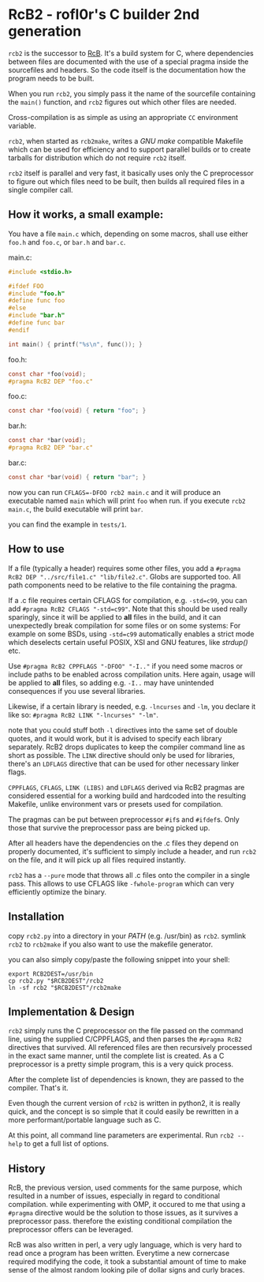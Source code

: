 RcB2 - rofl0r's C builder 2nd generation
========================================

`rcb2` is the successor to [RcB](https://github.com/rofl0r/rcb).
It's a build system for C, where dependencies between files are documented with
the use of a special pragma inside the sourcefiles and headers.
So the code itself is the documentation how the program needs to be built.

When you run `rcb2`, you simply pass it the name of the sourcefile containing
the `main()` function, and `rcb2` figures out which other files are needed.

Cross-compilation is as simple as using an appropriate `CC` environment
variable.

`rcb2`, when started as `rcb2make`, writes a *GNU make* compatible Makefile
which can be used for efficiency and to support parallel builds or to create
tarballs for distribution which do not require `rcb2` itself.

`rcb2` itself is parallel and very fast, it basically uses only the C
preprocessor to figure out which files need to be built, then builds all
required files in a single compiler call.

## How it works, a small example:

You have a file `main.c` which, depending on some macros, shall use either
`foo.h` and `foo.c`, or `bar.h` and `bar.c`.

main.c:
```c
#include <stdio.h>

#ifdef FOO
#include "foo.h"
#define func foo
#else
#include "bar.h"
#define func bar
#endif

int main() { printf("%s\n", func()); }

```

foo.h:
```c
const char *foo(void);
#pragma RcB2 DEP "foo.c"
```

foo.c:
```c
const char *foo(void) { return "foo"; }
```

bar.h:
```c
const char *bar(void);
#pragma RcB2 DEP "bar.c"
```
bar.c:
```c
const char *bar(void) { return "bar"; }
```

now you can run `CFLAGS=-DFOO rcb2 main.c` and it will produce an executable
named `main` which will print `foo` when run.
if you execute `rcb2 main.c`, the build executable will print `bar`.

you can find the example in `tests/1`.

## How to use

If a file (typically a header) requires some other files, you add a
`#pragma RcB2 DEP "../src/file1.c" "lib/file2.c"`. Globs are supported too.
All path components need to be relative to the file containing the pragma.

If a .c file requires certain CFLAGS for compilation, e.g. `-std=c99`, you can
add `#pragma RcB2 CFLAGS "-std=c99"`. Note that this should be used really
sparingly, since it will be applied to **all** files in the build, and it can
unexpectedly break compilation for some files or on some systems:
For example on some BSDs, using `-std=c99` automatically enables a strict mode
which deselects certain useful POSIX, XSI and GNU features, like *strdup()* etc.

Use `#pragma RcB2 CPPFLAGS "-DFOO" "-I.."` if you need some macros or include
paths to be enabled across compilation units.
Here again, usage will be applied to **all** files, so adding e.g. `-I..` may
have unintended consequences if you use several libraries.

Likewise, if a certain library is needed, e.g. `-lncurses` and `-lm`, you
declare it like so: `#pragma RcB2 LINK "-lncurses" "-lm"`.

note that you could stuff both `-l` directives into the same set of double
quotes, and it would work, but it is advised to specify each library separately.
RcB2 drops duplicates to keep the compiler command line as short as possible.
The `LINK` directive should only be used for libraries, there's an `LDFLAGS`
directive that can be used for other necessary linker flags.

`CPPFLAGS`, `CFLAGS`, `LINK (LIBS)` and `LDFLAGS` derived via RcB2 pragmas
are considered essential for a working build and hardcoded into the resulting
Makefile, unlike environment vars or presets used for compilation.

The pragmas can be put between preprocessor `#if`s and `#ifdef`s.
Only those that survive the preprocessor pass are being picked up.

After all headers have the dependencies on the .c files they depend on properly
documented, it's sufficient to simply include a header, and run `rcb2` on the
file, and it will pick up all files required instantly.

`rcb2` has a `--pure` mode that throws all .c files onto the compiler in
a single pass.
This allows to use CFLAGS like `-fwhole-program` which can very efficiently
optimize the binary.

## Installation

copy `rcb2.py` into a directory in your *PATH* (e.g. /usr/bin) as `rcb2`.
symlink `rcb2` to `rcb2make` if you also want to use the makefile generator.

you can also simply copy/paste the following snippet into your shell:

    export RCB2DEST=/usr/bin
    cp rcb2.py "$RCB2DEST"/rcb2
    ln -sf rcb2 "$RCB2DEST"/rcb2make

## Implementation & Design

`rcb2` simply runs the C preprocessor on the file passed on the command line,
using the supplied C/CPPFLAGS, and then parses the `#pragma RcB2` directives
that survived. All referenced files are then recursively processed in the exact
same manner, until the complete list is created. As a C preprocessor is a pretty
simple program, this is a very quick process.

After the complete list of dependencies is known, they are passed to the
compiler. That's it.

Even though the current version of `rcb2` is written in python2, it is really
quick, and the concept is so simple that it could easily be rewritten in a more
performant/portable language such as C.

At this point, all command line parameters are experimental.
Run `rcb2 --help` to get a full list of options.

## History

RcB, the previous version, used comments for the same purpose, which resulted in
a number of issues, especially in regard to conditional compilation.
while experimenting with OMP, it occured to me that using a `#pragma`
directive would be the solution to those issues, as it survives a preprocessor
pass. therefore the existing conditional compilation the preprocessor offers can
be leveraged.

RcB was also written in perl, a very ugly language, which is very hard to read
once a program has been written. Everytime a new cornercase required modifying
the code, it took a substantial amount of time to make sense of the almost
random looking pile of dollar signs and curly braces.
